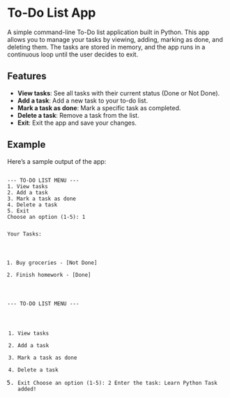 <h1>To-Do List App</h1>

<p>A simple command-line To-Do list application built in Python. This app allows you to manage your tasks by viewing, adding, marking as done, and deleting them. The tasks are stored in memory, and the app runs in a continuous loop until the user decides to exit.</p>

<h2>Features</h2>
<ul>
  <li><strong>View tasks</strong>: See all tasks with their current status (Done or Not Done).</li>
  <li><strong>Add a task</strong>: Add a new task to your to-do list.</li>
  <li><strong>Mark a task as done</strong>: Mark a specific task as completed.</li>
  <li><strong>Delete a task</strong>: Remove a task from the list.</li>
  <li><strong>Exit</strong>: Exit the app and save your changes.</li>
</ul>


<h2>Example</h2>
<p>Here’s a sample output of the app:</p>
<pre><code>
--- TO-DO LIST MENU ---
1. View tasks
2. Add a task
3. Mark a task as done
4. Delete a task
5. Exit
Choose an option (1-5): 1

Your Tasks:
1. Buy groceries - [Not Done]
2. Finish homework - [Done]

--- TO-DO LIST MENU ---
1. View tasks
2. Add a task
3. Mark a task as done
4. Delete a task
5. Exit
Choose an option (1-5): 2
Enter the task: Learn Python
Task added!
</code></pre>


